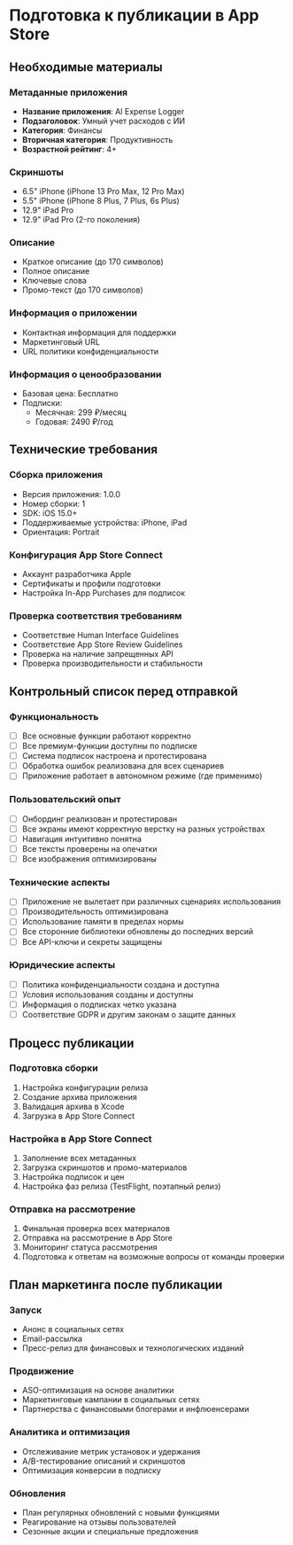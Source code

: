 # Подготовка к публикации в App Store

## Необходимые материалы

### Метаданные приложения
- **Название приложения**: AI Expense Logger
- **Подзаголовок**: Умный учет расходов с ИИ
- **Категория**: Финансы
- **Вторичная категория**: Продуктивность
- **Возрастной рейтинг**: 4+

### Скриншоты
- 6.5" iPhone (iPhone 13 Pro Max, 12 Pro Max)
- 5.5" iPhone (iPhone 8 Plus, 7 Plus, 6s Plus)
- 12.9" iPad Pro
- 12.9" iPad Pro (2-го поколения)

### Описание
- Краткое описание (до 170 символов)
- Полное описание
- Ключевые слова
- Промо-текст (до 170 символов)

### Информация о приложении
- Контактная информация для поддержки
- Маркетинговый URL
- URL политики конфиденциальности

### Информация о ценообразовании
- Базовая цена: Бесплатно
- Подписки:
  - Месячная: 299 ₽/месяц
  - Годовая: 2490 ₽/год

## Технические требования

### Сборка приложения
- Версия приложения: 1.0.0
- Номер сборки: 1
- SDK: iOS 15.0+
- Поддерживаемые устройства: iPhone, iPad
- Ориентация: Portrait

### Конфигурация App Store Connect
- Аккаунт разработчика Apple
- Сертификаты и профили подготовки
- Настройка In-App Purchases для подписок

### Проверка соответствия требованиям
- Соответствие Human Interface Guidelines
- Соответствие App Store Review Guidelines
- Проверка на наличие запрещенных API
- Проверка производительности и стабильности

## Контрольный список перед отправкой

### Функциональность
- [ ] Все основные функции работают корректно
- [ ] Все премиум-функции доступны по подписке
- [ ] Система подписок настроена и протестирована
- [ ] Обработка ошибок реализована для всех сценариев
- [ ] Приложение работает в автономном режиме (где применимо)

### Пользовательский опыт
- [ ] Онбординг реализован и протестирован
- [ ] Все экраны имеют корректную верстку на разных устройствах
- [ ] Навигация интуитивно понятна
- [ ] Все тексты проверены на опечатки
- [ ] Все изображения оптимизированы

### Технические аспекты
- [ ] Приложение не вылетает при различных сценариях использования
- [ ] Производительность оптимизирована
- [ ] Использование памяти в пределах нормы
- [ ] Все сторонние библиотеки обновлены до последних версий
- [ ] Все API-ключи и секреты защищены

### Юридические аспекты
- [ ] Политика конфиденциальности создана и доступна
- [ ] Условия использования созданы и доступны
- [ ] Информация о подписках четко указана
- [ ] Соответствие GDPR и другим законам о защите данных

## Процесс публикации

### Подготовка сборки
1. Настройка конфигурации релиза
2. Создание архива приложения
3. Валидация архива в Xcode
4. Загрузка в App Store Connect

### Настройка в App Store Connect
1. Заполнение всех метаданных
2. Загрузка скриншотов и промо-материалов
3. Настройка подписок и цен
4. Настройка фаз релиза (TestFlight, поэтапный релиз)

### Отправка на рассмотрение
1. Финальная проверка всех материалов
2. Отправка на рассмотрение в App Store
3. Мониторинг статуса рассмотрения
4. Подготовка к ответам на возможные вопросы от команды проверки

## План маркетинга после публикации

### Запуск
- Анонс в социальных сетях
- Email-рассылка
- Пресс-релиз для финансовых и технологических изданий

### Продвижение
- ASO-оптимизация на основе аналитики
- Маркетинговые кампании в социальных сетях
- Партнерства с финансовыми блогерами и инфлюенсерами

### Аналитика и оптимизация
- Отслеживание метрик установок и удержания
- A/B-тестирование описаний и скриншотов
- Оптимизация конверсии в подписку

### Обновления
- План регулярных обновлений с новыми функциями
- Реагирование на отзывы пользователей
- Сезонные акции и специальные предложения
